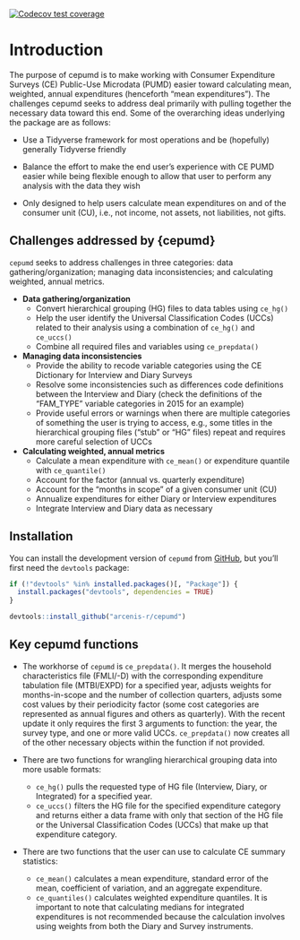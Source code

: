 
<!-- README.md is generated from README.Rmd. Please edit that file -->
<!-- badges: start -->

[![Codecov test
coverage](https://codecov.io/gh/arcenis-r/cepumd/branch/master/graph/badge.svg)](https://app.codecov.io/gh/arcenis-r/cepumd?branch=master)
<!-- badges: end -->

# Introduction

The purpose of cepumd is to make working with Consumer Expenditure
Surveys (CE) Public-Use Microdata (PUMD) easier toward calculating mean,
weighted, annual expenditures (henceforth “mean expenditures”). The
challenges cepumd seeks to address deal primarily with pulling together
the necessary data toward this end. Some of the overarching ideas
underlying the package are as follows:

- Use a Tidyverse framework for most operations and be (hopefully)
  generally Tidyverse friendly

- Balance the effort to make the end user’s experience with CE PUMD
  easier while being flexible enough to allow that user to perform any
  analysis with the data they wish

- Only designed to help users calculate mean expenditures on and of the
  consumer unit (CU), i.e., not income, not assets, not liabilities, not
  gifts.

## Challenges addressed by {cepumd}

`cepumd` seeks to address challenges in three categories: data
gathering/organization; managing data inconsistencies; and calculating
weighted, annual metrics.

- **Data gathering/organization**
  - Convert hierarchical grouping (HG) files to data tables using
    `ce_hg()`
  - Help the user identify the Universal Classification Codes (UCCs)
    related to their analysis using a combination of `ce_hg()` and
    `ce_uccs()`
  - Combine all required files and variables using `ce_prepdata()`
- **Managing data inconsistencies**
  - Provide the ability to recode variable categories using the CE
    Dictionary for Interview and Diary Surveys
  - Resolve some inconsistencies such as differences code definitions
    between the Interview and Diary (check the definitions of the
    “FAM_TYPE” variable categories in 2015 for an example)
  - Provide useful errors or warnings when there are multiple categories
    of something the user is trying to access, e.g., some titles in the
    hierarchical grouping files (“stub” or “HG” files) repeat and
    requires more careful selection of UCCs
- **Calculating weighted, annual metrics**
  - Calculate a mean expenditure with `ce_mean()` or expenditure
    quantile with `ce_quantile()`
  - Account for the factor (annual vs. quarterly expenditure)
  - Account for the “months in scope” of a given consumer unit (CU)
  - Annualize expenditures for either Diary or Interview expenditures
  - Integrate Interview and Diary data as necessary

## Installation

You can install the development version of `cepumd` from
[GitHub](https://github.com), but you’ll first need the `devtools`
package:

``` r
if (!"devtools" %in% installed.packages()[, "Package"]) {
  install.packages("devtools", dependencies = TRUE)
}

devtools::install_github("arcenis-r/cepumd")
```

## Key cepumd functions

- The workhorse of `cepumd` is `ce_prepdata()`. It merges the household
  characteristics file (FMLI/-D) with the corresponding expenditure
  tabulation file (MTBI/EXPD) for a specified year, adjusts weights for
  months-in-scope and the number of collection quarters, adjusts some
  cost values by their periodicity factor (some cost categories are
  represented as annual figures and others as quarterly). With the
  recent update it only requires the first 3 arguments to function: the
  year, the survey type, and one or more valid UCCs. `ce_prepdata()` now
  creates all of the other necessary objects within the function if not
  provided.

- There are two functions for wrangling hierarchical grouping data into
  more usable formats:

  - `ce_hg()` pulls the requested type of HG file (Interview, Diary, or
    Integrated) for a specified year.
  - `ce_uccs()` filters the HG file for the specified expenditure
    category and returns either a data frame with only that section of
    the HG file or the Universal Classification Codes (UCCs) that make
    up that expenditure category.

- There are two functions that the user can use to calculate CE summary
  statistics:

  - `ce_mean()` calculates a mean expenditure, standard error of the
    mean, coefficient of variation, and an aggregate expenditure.
  - `ce_quantiles()` calculates weighted expenditure quantiles. It is
    important to note that calculating medians for integrated
    expenditures is not recommended because the calculation involves
    using weights from both the Diary and Survey instruments.
